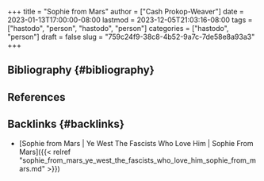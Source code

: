 +++
title = "Sophie from Mars"
author = ["Cash Prokop-Weaver"]
date = 2023-01-13T17:00:00-08:00
lastmod = 2023-12-05T21:03:16-08:00
tags = ["hastodo", "person", "hastodo", "person"]
categories = ["hastodo", "person"]
draft = false
slug = "759c24f9-38c8-4b52-9a7c-7de58e8a93a3"
+++

## Bibliography {#bibliography}

## References

<style>.csl-entry{text-indent: -1.5em; margin-left: 1.5em;}</style><div class="csl-bib-body">
</div>


## Backlinks {#backlinks}

-   [Sophie from Mars | Ye West The Fascists Who Love Him | Sophie From Mars]({{< relref "sophie_from_mars_ye_west_the_fascists_who_love_him_sophie_from_mars.md" >}})
